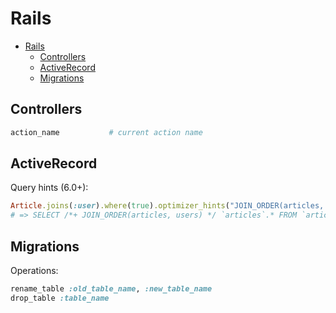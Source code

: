 # Rails

- [Rails](#rails)
  - [Controllers](#controllers)
  - [ActiveRecord](#activerecord)
  - [Migrations](#migrations)

## Controllers

```ruby
action_name           # current action name
```

## ActiveRecord

Query hints (6.0+):

```ruby
Article.joins(:user).where(true).optimizer_hints("JOIN_ORDER(articles, users)").to_sql
# => SELECT /*+ JOIN_ORDER(articles, users) */ `articles`.* FROM `articles` INNER JOIN `users` ON `users`.`id` = `articles`.`user_id` WHERE (TRUE)
```

## Migrations

Operations:

```ruby
rename_table :old_table_name, :new_table_name
drop_table :table_name
```